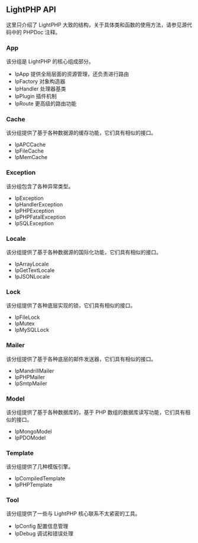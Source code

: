 ## LightPHP API
这里只介绍了 LightPHP 大致的结构，关于具体类和函数的使用方法，请参见源代码中的 PHPDoc 注释。

### App
该分组是 LightPHP 的核心组成部分。

* lpApp 提供全局层面的资源管理，还负责进行路由
* lpFactory 对象构造器
* lpHandler 处理器基类
* lpPlugin 插件机制
* lpRoute 更高级的路由功能

### Cache
该分组提供了基于各种数据源的缓存功能，它们具有相似的接口。

* lpAPCCache
* lpFileCache
* lpMemCache

### Exception
该分组包含了各种异常类型。

* lpException
* lpHandlerException
* lpPHPException
* lpPHPFatalException
* lpSQLException

### Locale
该分组提供了基于各种数据源的国际化功能，它们具有相似的接口。

* lpArrayLocale
* lpGetTextLocale
* lpJSONLocale

### Lock
该分组提供了各种底层实现的锁，它们具有相似的接口。

* lpFileLock
* lpMutex
* lpMySQLLock

### Mailer
该分组提供了基于各种底层的邮件发送器，它们具有相似的接口。

* lpMandrillMailer
* lpPHPMailer
* lpSmtpMailer

### Model
该分组提供了基于各种数据库的，基于 PHP 数组的数据库读写功能，它们具有相似的接口。

* lpMongoModel
* lpPDOModel

### Template
该分组提供了几种模版引擎。

* lpCompiledTemplate
* lpPHPTemplate

### Tool
该分组提供了一些与 LightPHP 核心联系不太紧密的工具。

* lpConfig 配置信息管理
* lpDebug 调试和错误处理